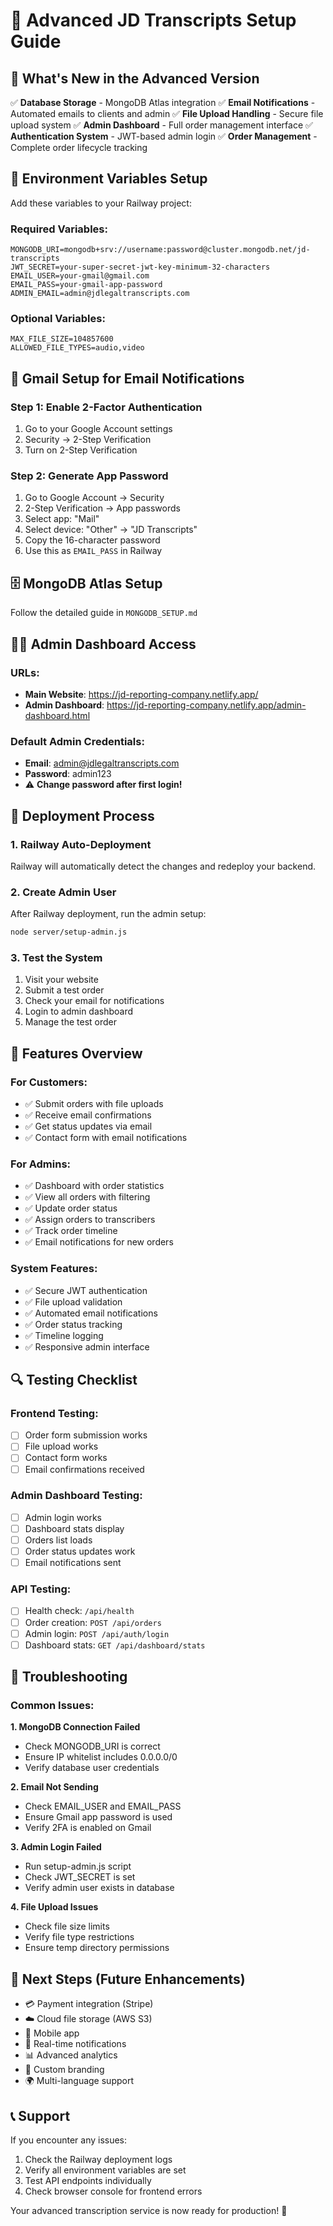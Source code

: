 # 🚀 Advanced JD Transcripts Setup Guide

## 🎉 What's New in the Advanced Version

✅ **Database Storage** - MongoDB Atlas integration
✅ **Email Notifications** - Automated emails to clients and admin
✅ **File Upload Handling** - Secure file upload system
✅ **Admin Dashboard** - Full order management interface
✅ **Authentication System** - JWT-based admin login
✅ **Order Management** - Complete order lifecycle tracking

## 🔧 Environment Variables Setup

Add these variables to your Railway project:

### Required Variables:
```
MONGODB_URI=mongodb+srv://username:password@cluster.mongodb.net/jd-transcripts
JWT_SECRET=your-super-secret-jwt-key-minimum-32-characters
EMAIL_USER=your-gmail@gmail.com
EMAIL_PASS=your-gmail-app-password
ADMIN_EMAIL=admin@jdlegaltranscripts.com
```

### Optional Variables:
```
MAX_FILE_SIZE=104857600
ALLOWED_FILE_TYPES=audio,video
```

## 📧 Gmail Setup for Email Notifications

### Step 1: Enable 2-Factor Authentication
1. Go to your Google Account settings
2. Security → 2-Step Verification
3. Turn on 2-Step Verification

### Step 2: Generate App Password
1. Go to Google Account → Security
2. 2-Step Verification → App passwords
3. Select app: "Mail"
4. Select device: "Other" → "JD Transcripts"
5. Copy the 16-character password
6. Use this as `EMAIL_PASS` in Railway

## 🗄️ MongoDB Atlas Setup

Follow the detailed guide in `MONGODB_SETUP.md`

## 👨‍💼 Admin Dashboard Access

### URLs:
- **Main Website**: https://jd-reporting-company.netlify.app/
- **Admin Dashboard**: https://jd-reporting-company.netlify.app/admin-dashboard.html

### Default Admin Credentials:
- **Email**: admin@jdlegaltranscripts.com
- **Password**: admin123
- ⚠️ **Change password after first login!**

## 🔄 Deployment Process

### 1. Railway Auto-Deployment
Railway will automatically detect the changes and redeploy your backend.

### 2. Create Admin User
After Railway deployment, run the admin setup:
```bash
node server/setup-admin.js
```

### 3. Test the System
1. Visit your website
2. Submit a test order
3. Check your email for notifications
4. Login to admin dashboard
5. Manage the test order

## 🎯 Features Overview

### For Customers:
- ✅ Submit orders with file uploads
- ✅ Receive email confirmations
- ✅ Get status updates via email
- ✅ Contact form with email notifications

### For Admins:
- ✅ Dashboard with order statistics
- ✅ View all orders with filtering
- ✅ Update order status
- ✅ Assign orders to transcribers
- ✅ Track order timeline
- ✅ Email notifications for new orders

### System Features:
- ✅ Secure JWT authentication
- ✅ File upload validation
- ✅ Automated email notifications
- ✅ Order status tracking
- ✅ Timeline logging
- ✅ Responsive admin interface

## 🔍 Testing Checklist

### Frontend Testing:
- [ ] Order form submission works
- [ ] File upload works
- [ ] Contact form works
- [ ] Email confirmations received

### Admin Dashboard Testing:
- [ ] Admin login works
- [ ] Dashboard stats display
- [ ] Orders list loads
- [ ] Order status updates work
- [ ] Email notifications sent

### API Testing:
- [ ] Health check: `/api/health`
- [ ] Order creation: `POST /api/orders`
- [ ] Admin login: `POST /api/auth/login`
- [ ] Dashboard stats: `GET /api/dashboard/stats`

## 🚨 Troubleshooting

### Common Issues:

**1. MongoDB Connection Failed**
- Check MONGODB_URI is correct
- Ensure IP whitelist includes 0.0.0.0/0
- Verify database user credentials

**2. Email Not Sending**
- Check EMAIL_USER and EMAIL_PASS
- Ensure Gmail app password is used
- Verify 2FA is enabled on Gmail

**3. Admin Login Failed**
- Run setup-admin.js script
- Check JWT_SECRET is set
- Verify admin user exists in database

**4. File Upload Issues**
- Check file size limits
- Verify file type restrictions
- Ensure temp directory permissions

## 🔮 Next Steps (Future Enhancements)

- 💳 Payment integration (Stripe)
- ☁️ Cloud file storage (AWS S3)
- 📱 Mobile app
- 🔔 Real-time notifications
- 📊 Advanced analytics
- 🎨 Custom branding
- 🌍 Multi-language support

## 📞 Support

If you encounter any issues:
1. Check the Railway deployment logs
2. Verify all environment variables are set
3. Test API endpoints individually
4. Check browser console for frontend errors

Your advanced transcription service is now ready for production! 🎉